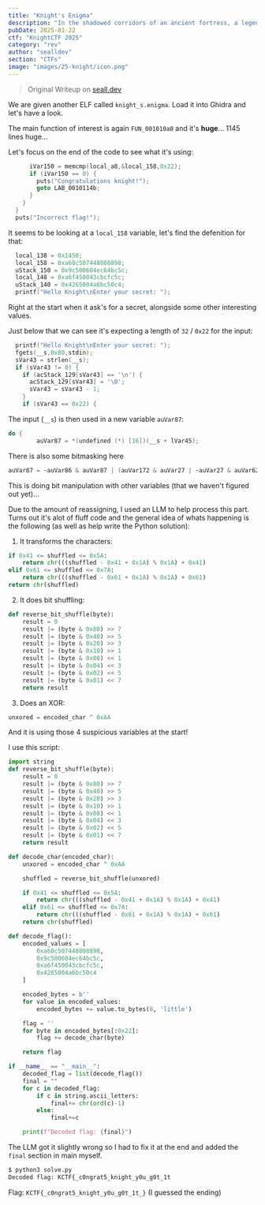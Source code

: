 ```yaml
---
title: "Knight's Enigma"
description: "In the shadowed corridors of an ancient fortress, a legendary knight once safeguarded a secret so potent that countless contenders have vanished trying to decipher it. Now the seal has cracked, and echoes of its power seep into the present. Test your courage as you follow cryptic traces left by the knight’s hand, unraveling an enigma steeped in the mysticism of ages past. Will your wits prove enough to break the bindings and uncover the realm’s hidden legacy—or will you, too, fade into the swirling mists of history? The choice—and fate—are yours to determine."
pubDate: 2025-01-22
ctf: "KnightCTF 2025"
category: "rev"
author: "sealldev"
section: "CTFs"
image: "images/25-knight/icon.png"
---
```


> Original Writeup on [seall.dev](https://seall.dev/posts/knightctf2025#knight-s-enigma)

We are given another ELF called `knight_s.enigma`. Load it into Ghidra and let's have a look.

The main function of interest is again `FUN_001010a0` and it's **huge**... 1145 lines huge...

Let's focus on the end of the code to see what it's using:

```c
      iVar150 = memcmp(local_a8,&local_158,0x22);
      if (iVar150 == 0) {
        puts("Congratulations knight!");
        goto LAB_0010114b;
      }
    }
  }
  puts("Incorrect flag!");
```

It seems to be looking at a `local_158` variable, let's find the defenition for that:

```c
  local_138 = 0x1450;
  local_158 = 0xa68c507448008898;
  uStack_150 = 0x9c500604ec64bc5c;
  local_148 = 0xa6f450043cbcfc5c;
  uStack_140 = 0x4265004a6bc50c4;
  printf("Hello Knight\nEnter your secret: ");
```

Right at the start when it ask's for a secret, alongside some other interesting values.

Just below that we can see it's expecting a length of `32` / `0x22` for the input:

```c
  printf("Hello Knight\nEnter your secret: ");
  fgets(__s,0x80,stdin);
  sVar43 = strlen(__s);
  if (sVar43 != 0) {
    if (acStack_129[sVar43] == '\n') {
      acStack_129[sVar43] = '\0';
      sVar43 = sVar43 - 1;
    }
    if (sVar43 == 0x22) {
```

The input (`__s`) is then used in a new variable `auVar87`:

```c
do {
        auVar87 = *(undefined (*) [16])(__s + lVar45);
```

There is also some bitmasking here

```c
auVar87 = ~auVar86 & auVar87 | (auVar172 & auVar27 | ~auVar27 & auVar62) & auVar86;
```

This is doing bit manipulation with other variables (that we haven't figured out yet)...

Due to the amount of reassigning, I used an LLM to help process this part. Turns out it's alot of fluff code and the general idea of whats happening is the following (as well as help write the Python solution):

1. It transforms the characters:

```python
if 0x41 <= shuffled <= 0x5A:
    return chr(((shuffled - 0x41 + 0x1A) % 0x1A) + 0x41)
elif 0x61 <= shuffled <= 0x7A:
    return chr(((shuffled - 0x61 + 0x1A) % 0x1A) + 0x61)
return chr(shuffled)
```

2. It does bit shuffling:

```python
def reverse_bit_shuffle(byte):
    result = 0
    result |= (byte & 0x80) >> 7
    result |= (byte & 0x40) >> 5
    result |= (byte & 0x20) >> 3
    result |= (byte & 0x10) >> 1
    result |= (byte & 0x08) << 1
    result |= (byte & 0x04) << 3
    result |= (byte & 0x02) << 5
    result |= (byte & 0x01) << 7
    return result
```

3. Does an XOR:

```python
unxored = encoded_char ^ 0xAA
```

And it is using those 4 suspicious variables at the start!

I use this script:

```python
import string
def reverse_bit_shuffle(byte):
    result = 0
    result |= (byte & 0x80) >> 7
    result |= (byte & 0x40) >> 5
    result |= (byte & 0x20) >> 3
    result |= (byte & 0x10) >> 1
    result |= (byte & 0x08) << 1
    result |= (byte & 0x04) << 3
    result |= (byte & 0x02) << 5
    result |= (byte & 0x01) << 7
    return result

def decode_char(encoded_char):
    unxored = encoded_char ^ 0xAA

    shuffled = reverse_bit_shuffle(unxored)

    if 0x41 <= shuffled <= 0x5A:
        return chr(((shuffled - 0x41 + 0x1A) % 0x1A) + 0x41)
    elif 0x61 <= shuffled <= 0x7A:
        return chr(((shuffled - 0x61 + 0x1A) % 0x1A) + 0x61)
    return chr(shuffled)

def decode_flag():
    encoded_values = [
        0xa68c507448008898,
        0x9c500604ec64bc5c,
        0xa6f450043cbcfc5c,
        0x4265004a6bc50c4
    ]

    encoded_bytes = b''
    for value in encoded_values:
        encoded_bytes += value.to_bytes(8, 'little')

    flag = ''
    for byte in encoded_bytes[:0x22]:
        flag += decode_char(byte)

    return flag

if __name__ == "__main__":
    decoded_flag = list(decode_flag())
    final = ""
    for c in decoded_flag:
        if c in string.ascii_letters:
            final+= chr(ord(c)-1)
        else:
            final+=c

    print(f"Decoded flag: {final}")
```

The LLM got it slightly wrong so I had to fix it at the end and added the `final` section in main myself.

```bash
$ python3 solve.py
Decoded flag: KCTF{_c0ngrat5_knight_y0u_g0t_1t
```

Flag: `KCTF{_c0ngrat5_knight_y0u_g0t_1t_}` (I guessed the ending)
